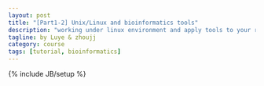 ```yaml
---
layout: post
title: "[Part1-2] Unix/Linux and bioinformatics tools"
description: "working under linux environment and apply tools to your research"
tagline: by Luye & zhoujj
category: course
tags: [tutorial, bioinformatics]
---
```

{% include JB/setup %}

<add homepage preview here>

<!--more-->


